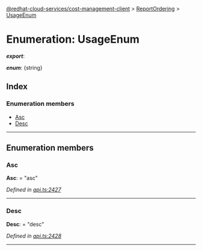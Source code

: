 [@redhat-cloud-services/cost-management-client](../README.md) > [ReportOrdering](../modules/reportordering.md) > [UsageEnum](../enums/reportordering.usageenum.md)

# Enumeration: UsageEnum

*__export__*: 

*__enum__*: {string}

## Index

### Enumeration members

* [Asc](reportordering.usageenum.md#asc)
* [Desc](reportordering.usageenum.md#desc)

---

## Enumeration members

<a id="asc"></a>

###  Asc

**Asc**:  = "asc"

*Defined in [api.ts:2427](https://github.com/RedHatInsights/javascript-clients/blob/master/packages/cost-management/api.ts#L2427)*

___
<a id="desc"></a>

###  Desc

**Desc**:  = "desc"

*Defined in [api.ts:2428](https://github.com/RedHatInsights/javascript-clients/blob/master/packages/cost-management/api.ts#L2428)*

___

